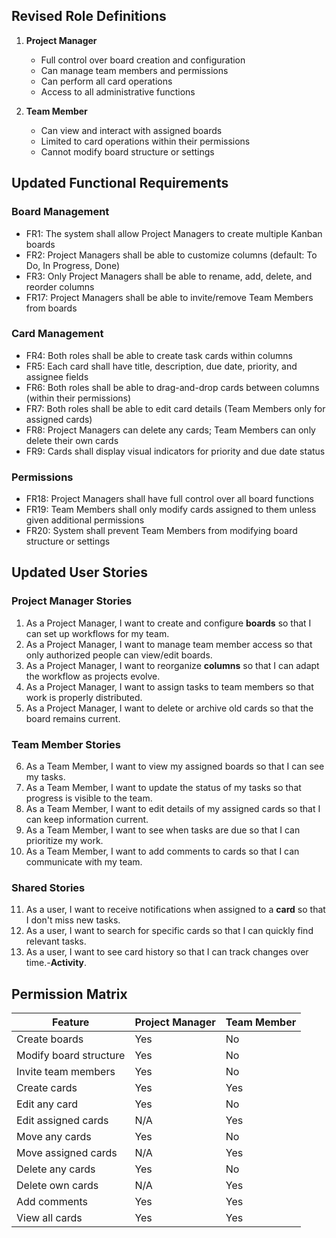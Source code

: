 

## Revised Role Definitions
1. **Project Manager**
   - Full control over board creation and configuration
   - Can manage team members and permissions
   - Can perform all card operations
   - Access to all administrative functions

2. **Team Member**
   - Can view and interact with assigned boards
   - Limited to card operations within their permissions
   - Cannot modify board structure or settings

## Updated Functional Requirements

### Board Management
- FR1: The system shall allow Project Managers to create multiple Kanban boards
- FR2: Project Managers shall be able to customize columns (default: To Do, In Progress, Done)
- FR3: Only Project Managers shall be able to rename, add, delete, and reorder columns
- FR17: Project Managers shall be able to invite/remove Team Members from boards

### Card Management
- FR4: Both roles shall be able to create task cards within columns
- FR5: Each card shall have title, description, due date, priority, and assignee fields
- FR6: Both roles shall be able to drag-and-drop cards between columns (within their permissions)
- FR7: Both roles shall be able to edit card details (Team Members only for assigned cards)
- FR8: Project Managers can delete any cards; Team Members can only delete their own cards
- FR9: Cards shall display visual indicators for priority and due date status

### Permissions
- FR18: Project Managers shall have full control over all board functions
- FR19: Team Members shall only modify cards assigned to them unless given additional permissions
- FR20: System shall prevent Team Members from modifying board structure or settings

## Updated User Stories

### Project Manager Stories
1. As a Project Manager, I want to create and configure **boards** so that I can set up workflows for my team.
2. As a Project Manager, I want to manage team member access so that only authorized people can view/edit boards.
3. As a Project Manager, I want to reorganize **columns** so that I can adapt the workflow as projects evolve.
4. As a Project Manager, I want to assign tasks to team members so that work is properly distributed.
5. As a Project Manager, I want to delete or archive old cards so that the board remains current.

### Team Member Stories
6. As a Team Member, I want to view my assigned boards so that I can see my tasks.
7. As a Team Member, I want to update the status of my tasks so that progress is visible to the team.
8. As a Team Member, I want to edit details of my assigned cards so that I can keep information current.
9. As a Team Member, I want to see when tasks are due so that I can prioritize my work.
10. As a Team Member, I want to add comments to cards so that I can communicate with my team.

### Shared Stories
11. As a user, I want to receive notifications when assigned to a **card** so that I don't miss new tasks.
12. As a user, I want to search for specific cards so that I can quickly find relevant tasks.
13. As a user, I want to see card history so that I can track changes over time.-**Activity**.

## Permission Matrix

| Feature                | Project Manager | Team Member |
|------------------------|-----------------|-------------|
| Create boards          | Yes             | No          |
| Modify board structure | Yes             | No          |
| Invite team members    | Yes             | No          |
| Create cards           | Yes             | Yes         |
| Edit any card          | Yes             | No          |
| Edit assigned cards    | N/A             | Yes         |
| Move any cards         | Yes             | No          |
| Move assigned cards    | N/A             | Yes         |
| Delete any cards       | Yes             | No          |
| Delete own cards       | N/A             | Yes         |
| Add comments           | Yes             | Yes         |
| View all cards         | Yes             | Yes         |